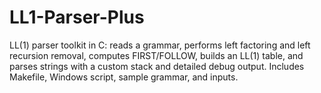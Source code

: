 # LL1-Parser-Plus
LL(1) parser toolkit in C: reads a grammar, performs left factoring and left recursion removal, computes FIRST/FOLLOW, builds an LL(1) table, and parses strings with a custom stack and detailed debug output. Includes Makefile, Windows script, sample grammar, and inputs.
